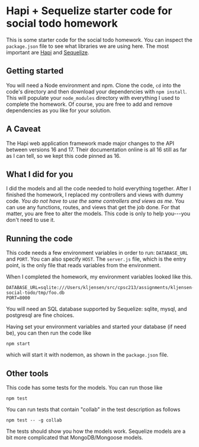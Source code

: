 # Hapi + Sequelize starter code for social todo homework

This is some starter code for the social todo homework. You can
inspect the `package.json` file to see what libraries we are using
here. The most important are [Hapi](https://hapijs.com) and
[Sequelize](http://docs.sequelizejs.com/en/v3/).

## Getting started

You will need a Node environment and npm.
Clone the code, `cd` into the
code's directory and then download your dependencies with
`npm install`. This will populate your `node_modules` directory
with everything I used to complete the homework. Of course, you are
free to add and remove dependencies as you like for your solution.

## A Caveat

The Hapi web application framework made major changes to the
API between versions 16 and 17. Their documentation online is
all 16 still as far as I can tell, so we kept this code pinned
as 16.

## What I did for you

I did the models and all the code needed to hold everything together. After
I finished the homework, I replaced my controllers and views with dummy code.
_You do not have to use the same controllers and views as me_. You can use
any functions, routes, and views that get the job done. For that matter, you
are free to alter the models. This code is only to help you---you don't need
to use it.

## Running the code

This code needs a few environment variables in order to run: `DATABASE_URL` and
`PORT`. You can also specify `HOST`. The `server.js` file, which is the entry
point, is the only file that reads variables from the environment.

When I completed the homework, my environment variables looked like this.
```
DATABASE_URL=sqlite:///Users/kljensen/src/cpsc213/assignments/kljensen-social-todo/tmp/foo.db
PORT=8000
```

You will need an SQL database supported by Sequelize: sqlite, mysql, and
postgresql are fine choices.

Having set your environment variables and started your database (if need be),
you can then run the code like

`npm start`

which will start it with nodemon, as shown in the `package.json` file.

## Other tools

This code has some tests for the models. You can run those like

`npm test`

You can run tests that contain "collab" in the test description as follows

`npm test -- -g collab`

The tests should show you how the models work. Sequelize models are a bit
more complicated that MongoDB/Mongoose models.

